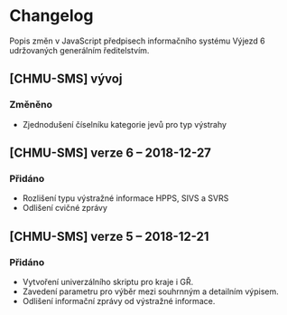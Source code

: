 # Changelog
Popis změn v JavaScript předpisech informačního systému Výjezd 6 udržovaných generálním ředitelstvím.

## [CHMU-SMS] vývoj
### Změněno
- Zjednodušení číselníku kategorie jevů pro typ výstrahy

## [CHMU-SMS] verze 6 – 2018-12-27
### Přidáno
- Rozlišení typu výstražné informace HPPS, SIVS a SVRS
- Odlišení cvičné zprávy

## [CHMU-SMS] verze 5 – 2018-12-21
### Přidáno
- Vytvoření univerzálního skriptu pro kraje i GŘ.
- Zavedení parametru pro výběr mezi souhrnným a detailním výpisem.
- Odlišení informační zprávy od výstražné informace.